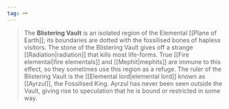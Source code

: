 ```yaml
---
tag: 🗝️
---
```

> The **Blistering Vault** is an isolated region of the Elemental [[Plane of Earth]]; its boundaries are dotted with the fossilised bones of hapless visitors.
> The stone of the Blistering Vault gives off a strange [[Radiation|radiation]] that kills most life-forms. True [[Fire elemental|fire elementals]] and [[Mephit|mephits]] are immune to this effect, so they sometimes use this region as a refuge.
> The ruler of the Blistering Vault is the [[Elemental lord|elemental lord]] known as [[Ayrzul]], the Fossilised King. Ayrzul has never been seen outside the Vault, giving rise to speculation that he is bound or restricted in some way.








